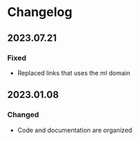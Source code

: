 # Changelog

## 2023.07.21

### Fixed

*   Replaced links that uses the ml domain

## 2023.01.08

### Changed

*   Code and documentation are organized
